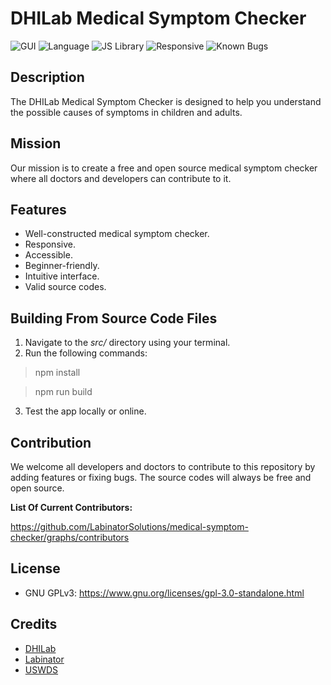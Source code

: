 # DHILab Medical Symptom Checker

![GUI](https://img.shields.io/badge/GUI-USWDS_2.7.1-black)
![Language](https://img.shields.io/badge/Language-JavaScript-yellow)
![JS Library](https://img.shields.io/badge/JS_Library-React-blue)
![Responsive](https://img.shields.io/badge/Responsive-Yes-purple)
![Known Bugs](https://img.shields.io/badge/Known_Bugs-1-red)

## Description

The DHILab Medical Symptom Checker is designed to help you understand the possible causes of symptoms in children and adults.

## Mission

Our mission is to create a free and open source medical symptom checker where all doctors and developers can contribute to it.

## Features

- Well-constructed medical symptom checker.
- Responsive.
- Accessible.
- Beginner-friendly.
- Intuitive interface.
- Valid source codes.

## Building From Source Code Files

1. Navigate to the *src/* directory using your terminal.
2. Run the following commands:

> npm install

> npm run build

3. Test the app locally or online.

## Contribution

We welcome all developers and doctors to contribute to this repository by adding features or fixing bugs. The source codes will always be free and open source.

**List Of Current Contributors:**

https://github.com/LabinatorSolutions/medical-symptom-checker/graphs/contributors

## License

- GNU GPLv3: https://www.gnu.org/licenses/gpl-3.0-standalone.html

## Credits

- [DHILab](https://dhilab.com/)
- [Labinator](https://labinator.com/)
- [USWDS](https://designsystem.digital.gov/)
